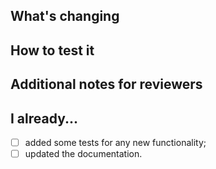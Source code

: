 ## What's changing

## How to test it

## Additional notes for reviewers

## I already...

- [ ] added some tests for any new functionality;
- [ ] updated the documentation.